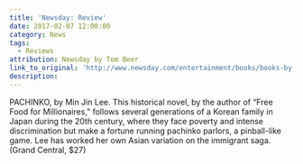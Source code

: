 ```yaml
---
title: 'Newsday: Review'
date: 2017-02-07 12:00:00
category: News
tags:
  - Reviews
attribution: Newsday by Tom Beer
link_to_original: 'http://www.newsday.com/entertainment/books/books-by-sheelah-kolhatkar-claude-mckay-and-min-jin-lee-1.13070653'
description:
---
```



PACHINKO, by Min Jin Lee. This historical novel, by the author of “Free Food for Millionaires,” follows several generations of a Korean family in Japan during the 20th century, where they face poverty and intense discrimination but make a fortune running pachinko parlors, a pinball-like game. Lee has worked her own Asian variation on the immigrant saga. (Grand Central, $27)